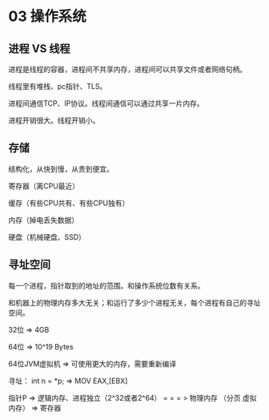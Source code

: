 # 03 操作系统

##  进程 VS  线程

进程是线程的容器，进程间不共享内存，进程间可以共享文件或者网络句柄。

线程里有堆栈、pc指针、TLS。



进程间通信TCP、IP协议。线程间通信可以通过共享一片内存。

进程开销很大。线程开销小。



## 存储

结构化，从快到慢，从贵到便宜。

寄存器（离CPU最近）

缓存（有些CPU共有、有些CPU独有）

内存（掉电丢失数据）

硬盘（机械硬盘、SSD）



## 寻址空间

每一个进程，指针取到的地址的范围。和操作系统位数有关系。

和机器上的物理内存多大无关；和运行了多少个进程无关，每个进程有自己的寻址空间。

32位 => 4GB

64位 =>  10^19 Bytes

64位JVM虚拟机  => 可使用更大的内存，需要重新编译



寻址： int n = *p;  => MOV EAX,[EBX]

指针P => 逻辑内存、进程独立（2^32或者2^64） = = = > 物理内存 （分页 虚拟内存）  => 寄存器







































